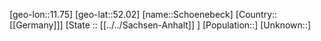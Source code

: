 ﻿---
location: [52.02,11.75]
type: City
tags:
- geo/City


SpocWebEntityId: 34137
isDeleted: false
confidential: public

---
[geo-lon::11.75]
[geo-lat::52.02]
[name::Schoenebeck]
[Country::[[Germany]]]
[State :: [[../../Sachsen-Anhalt]] ]
[Population::]
[Unknown::]

